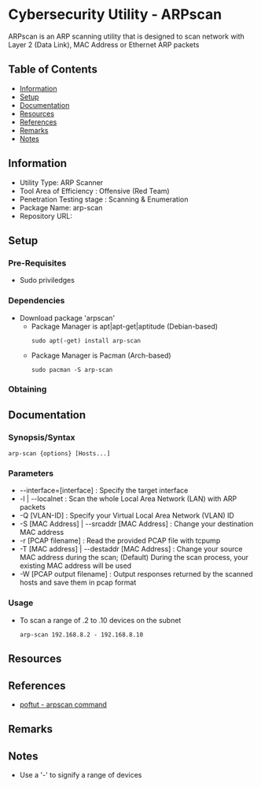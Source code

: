 # Cybersecurity Utility - ARPscan

ARPscan is an ARP scanning utility that is designed to scan network with Layer 2 (Data Link), MAC Address or Ethernet ARP packets

## Table of Contents
- [Information](#information)
- [Setup](#setup)
- [Documentation](#documentation)
- [Resources](#resources)
- [References](#references)
- [Remarks](#remarks)
- [Notes](#notes)

## Information

+ Utility Type: ARP Scanner
+ Tool Area of Efficiency : Offensive (Red Team)
+ Penetration Testing stage : Scanning & Enumeration
+ Package Name: arp-scan
+ Repository URL: 

## Setup

### Pre-Requisites

- Sudo priviledges

### Dependencies

- Download package 'arpscan'
    - Package Manager is apt|apt-get|aptitude (Debian-based)
        ```console
        sudo apt(-get) install arp-scan
        ```
    - Package Manager is Pacman (Arch-based)
        ```console
        sudo pacman -S arp-scan
        ```

### Obtaining

## Documentation

### Synopsis/Syntax

```console
arp-scan {options} [Hosts...]
```

### Parameters

+ --interface=[interface] 			: Specify the target interface
+ -l | --localnet 				: Scan the whole Local Area Network (LAN) with ARP packets
+ -Q [VLAN-ID] 					: Specify your Virtual Local Area Network (VLAN) ID
+ -S [MAC Address] | --srcaddr [MAC Address]  	: Change your destination MAC address
+ -r [PCAP filename]				: Read the provided PCAP file with tcpump
+ -T [MAC address] | --destaddr [MAC Address] 	: Change your source MAC address during the scan; (Default) During the scan process, your existing MAC address will be used
+ -W [PCAP output filename]			: Output responses returned by the scanned hosts and save them in pcap format

### Usage

- To scan a range of .2 to .10 devices on the subnet
	```console
	arp-scan 192.168.8.2 - 192.168.8.10
	```

## Resources

## References
+ [poftut - arpscan command](https://www.poftut.com/arp-scan-command-tutorial-examples/)

## Remarks

## Notes
- Use a '-' to signify a range of devices
